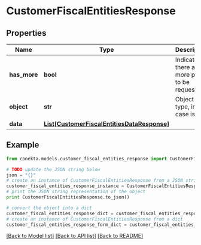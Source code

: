 # CustomerFiscalEntitiesResponse


## Properties
Name | Type | Description | Notes
------------ | ------------- | ------------- | -------------
**has_more** | **bool** | Indicates if there are more pages to be requested | 
**object** | **str** | Object type, in this case is list | 
**data** | [**List[CustomerFiscalEntitiesDataResponse]**](CustomerFiscalEntitiesDataResponse.md) |  | [optional] 

## Example

```python
from conekta.models.customer_fiscal_entities_response import CustomerFiscalEntitiesResponse

# TODO update the JSON string below
json = "{}"
# create an instance of CustomerFiscalEntitiesResponse from a JSON string
customer_fiscal_entities_response_instance = CustomerFiscalEntitiesResponse.from_json(json)
# print the JSON string representation of the object
print CustomerFiscalEntitiesResponse.to_json()

# convert the object into a dict
customer_fiscal_entities_response_dict = customer_fiscal_entities_response_instance.to_dict()
# create an instance of CustomerFiscalEntitiesResponse from a dict
customer_fiscal_entities_response_form_dict = customer_fiscal_entities_response.from_dict(customer_fiscal_entities_response_dict)
```
[[Back to Model list]](../README.md#documentation-for-models) [[Back to API list]](../README.md#documentation-for-api-endpoints) [[Back to README]](../README.md)


